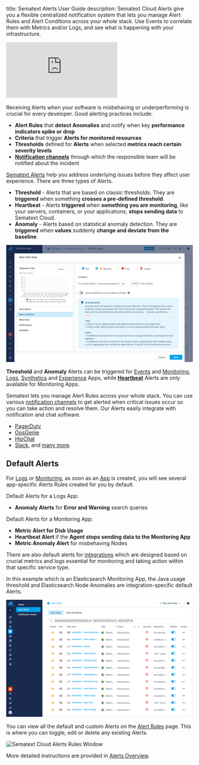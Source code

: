 title: Sematext Alerts User Guide
description: Sematext Cloud Alerts give you a flexible centralized notification system that lets you manage Alert Rules and Alert Conditions across your whole stack. Use Events to correlate them with Metrics and/or Logs, and see what is happening with your infrastructure.  

<div class="video_container">
<iframe src="https://www.youtube.com/embed/ik_L7Qk_Aug" 
frameborder="0" allow="autoplay; encrypted-media" 
allowfullscreen class="video"></iframe>
</div>


Receiving Alerts when your software is misbehaving or underperforming is crucial for every developer. Good alerting practices include:

- **Alert Rules** that **detect Anomalies** and notify when key **performance indicators spike or drop**
- **Criteria** that trigger **Alerts for monitored resources**
- **Thresholds** defined for **Alerts** when selected **metrics reach certain severity levels**
- [**Notification channels**](https://sematext.com/docs/alerts/alert-notifications/) through which the responsible team will be notified about the incident

[Sematext Alerts](../alerts) help you address underlying issues before they affect user experience. There are three types of Alerts. 

- **Threshold** - Alerts that are based on classic thresholds. They are **triggered** when something **crosses a pre-defined threshold**.
- **Heartbeat** - Alerts **triggered** when **something you are monitoring**, like your servers, containers, or your applications, **stops sending data** to Sematext Cloud.
- **Anomaly** - Alerts based on statistical anomaly detection. They are **triggered** when **values** suddenly **change and deviate from the baseline**. 

![Sematext Anomaly Alerts](../images/guide/alerts-and-events/anomaly-alerts.png)

**Threshold** and **Anomaly** Alerts can be triggered for [Events](https://sematext.com/docs/events/) and [Monitoring](https://sematext.com/docs/alerts/creating-metrics-alerts/), [Logs](https://sematext.com/docs/alerts/creating-logs-alerts/), [Synthetics](https://sematext.com/docs/alerts/creating-synthetics-alerts/) and [Experience](https://sematext.com/docs/alerts/creating-experience-alerts/) Apps, while [**Heartbeat**](https://sematext.com/docs/alerts/creating-heartbeat-alerts/) Alerts are only available for Monitoring Apps.

Sematext lets you manage Alert Rules across your whole stack. You can use various [notification channels](https://sematext.com/docs/alerts/alert-notifications/) to get alerted when critical issues occur so you can take action and resolve them. Our Alerts easily integrate with notification and chat software. 

- [PagerDuty](https://sematext.com/docs/integration/alerts-pagerduty-integration/)
- [OpsGenie](https://sematext.com/docs/integration/alerts-opsgenie-integration/)
- [HipChat](https://sematext.com/docs/integration/alerts-hipchat-integration/)
- [Slack](https://sematext.com/docs/integration/alerts-slack-integration/), and [many more](https://sematext.com/docs/alerts/alert-notifications/). 

## Default Alerts

For [Logs](../logs) or [Monitoring](../monitoring), as soon as an [App](./app-guide) is created, you will see several app-specific Alerts Rules created for you by default. 

Default Alerts for a Logs App:

- **Anomaly Alerts** for **Error and Warning** search queries

Default Alerts for a Monitoring App: 

- **Metric Alert for Disk Usage**
- **Heartbeat Alert** if the **Agent stops sending data to the Monitoring App**
- **Metric Anomaly Alert** for misbehaving Nodes

There are also default alerts for [integrations](https://sematext.com/docs/integration/) which are designed based on crucial metrics and logs essential for monitoring and taking action within that specific service type.

In this example which is an Elasticsearch Monitoring App, the Java usage threshold and Elasticsearch Node Anomalies are integration-specific default Alerts.

![Sematext Cloud System Generated Alerts](../images/guide/alerts-and-events/system-generated-alerts.png)

You can view all the default and custom Alerts on the [Alert Rules](https://apps.sematext.com/ui/alerts/rules) page. This is where you can toggle, edit or delete any existing Alerts.

![Sematext Cloud Alerts Rules Window](https://sematext.com/docs/images/guide/alerts-and-events/alert-rules-window.png "Sematext Cloud Alerts Rules Window")

More detailed instructions are provided in [Alerts Overview](https://sematext.com/docs/alerts/#creating-an-alert-rule).
